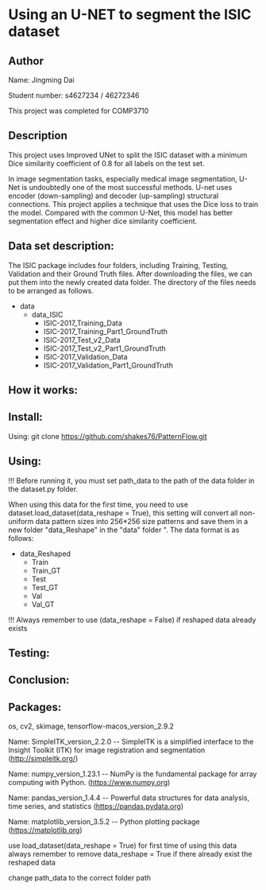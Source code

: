 
# Using an U-NET to segment the ISIC dataset


## Author
Name: Jingming Dai 

Student number: s4627234 / 46272346

This project was completed for COMP3710



## Description
This project uses Improved UNet to split the ISIC dataset with a minimum Dice similarity coefficient of 0.8 for all labels on the test set. 

In image segmentation tasks, especially medical image segmentation, U-Net is undoubtedly one of the most successful methods. U-net uses encoder (down-sampling) and decoder (up-sampling) structural connections. This project applies a technique that uses the Dice loss to train the model. Compared with the common U-Net, this model has better segmentation effect and higher dice similarity coefficient.


## Data set description:
The ISIC package includes four folders, including Training, Testing, Validation and their Ground Truth files. After downloading the files, we can put them into the newly created data folder. The directory of the files needs to be arranged as follows.

* data
    * data_ISIC
        * ISIC-2017_Training_Data
        * ISIC-2017_Training_Part1_GroundTruth
        * ISIC-2017_Test_v2_Data
        * ISIC-2017_Test_v2_Part1_GroundTruth
        * ISIC-2017_Validation_Data
        * ISIC-2017_Validation_Part1_GroundTruth


## How it works:



## Install: 
Using: git clone https://github.com/shakes76/PatternFlow.git


## Using: 
!!! Before running it, you must set path_data to the path of the data folder in the dataset.py folder.

When using this data for the first time, you need to use dataset.load_dataset(data_reshape = True), this setting will convert all non-uniform data pattern sizes into 256*256 size patterns and save them in a new folder "data_Reshape" in the "data" folder ". The data format is as follows:

* data_Reshaped
    * Train
    * Train_GT
    * Test
    * Test_GT
    * Val
    * Val_GT

!!! Always remember to use (data_reshape = False) if reshaped data already exists


## Testing: 


## Conclusion:



## Packages:
os, cv2, skimage, tensorflow-macos_version_2.9.2

Name: SimpleITK_version_2.2.0
-- SimpleITK is a simplified interface to the Insight Toolkit (ITK) for image registration and segmentation
(http://simpleitk.org/)

Name: numpy_version_1.23.1
-- NumPy is the fundamental package for array computing with Python.
(https://www.numpy.org)

Name: pandas_version_1.4.4
-- Powerful data structures for data analysis, time series, and statistics
(https://pandas.pydata.org)

Name: matplotlib_version_3.5.2
-- Python plotting package
(https://matplotlib.org)




use load_dataset(data_reshape = True) for first time of using this data
always remember to remove data_reshape = True if there already exist the reshaped data

change path_data to the correct folder path